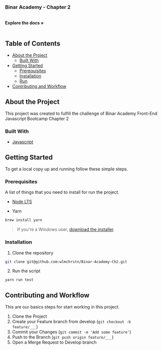 <br />
<p>
  <h3>Binar Academy - Chapter 2</h3>

  <p>
    <br />
    <strong>Explore the docs »</strong>
    <br />
    <br />
  </p>
</p>

<!-- TABLE OF CONTENTS -->
## Table of Contents

* [About the Project](#about-the-project)
  * [Built With](#built-with)
* [Getting Started](#getting-started)
  * [Prerequisites](#prerequisites)
  * [Installation](#installation)
  * [Run](#run)
* [Contributing and Workflow](#contributing-and-workflow)

## About the Project
This project was created to fulfill the challenge of Binar Academy Front-End Javascript Bootcamp Chapter 2

### Built With

* [Javascript](https://www.javascript.com/)

<!-- GETTING STARTED -->
## Getting Started

To get a local copy up and running follow these simple steps.

### Prerequisites

A list of things that you need to install for run the project.
* [Node LTS](https://nodejs.org/)

* Yarn
```sh
brew install yarn
```
> If you're a Windows user, [download the installer](https://yarnpkg.com/en/docs/install#windows-stable).

### Installation

1. Clone the repository
```sh
git clone git@github.com:wlmchrstn/Binar-Academy-Ch2.git
```
2. Run the script
```sh
yarn run test
```

## Contributing and Workflow

This are our basics steps for start working in this project.

1. Clone the Project
2. Create your Feature branch from develop (`git checkout -b feature/___`)
3. Commit your Changes (`git commit -m 'Add some feature'`)
4. Push to the Branch (`git push origin feature/___`)
5. Open a Merge Request to Develop branch
